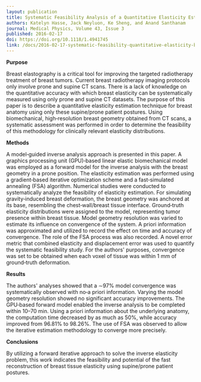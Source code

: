 ```yaml
---
layout: publication
title: Systematic Feasibility Analysis of a Quantitative Elasticity Estimation for Breast Anatomy Using Supine/Prone Postures
authors: Katelyn Hasse, Jack Neyluon, Ke Sheng, and Anand Santhanam
journal: Medical Physics, Volume 43, Issue 3
published: 2016-02-17
doi: https://doi.org/10.1118/1.4941745
link: /docs/2016-02-17-systematic-feasibility-quantitative-elasticity-breast-anatomy-supine-prone-posture.pdf
---
```

**Purpose**

Breast elastography is a critical tool for improving the targeted radiotherapy treatment of breast tumors. Current breast radiotherapy imaging protocols only involve prone and supine CT scans. There is a lack of knowledge on the quantitative accuracy with which breast elasticity can be systematically measured using only prone and supine CT datasets. The purpose of this paper is to describe a quantitative elasticity estimation technique for breast anatomy using only these supine/prone patient postures. Using biomechanical, high‐resolution breast geometry obtained from CT scans, a systematic assessment was performed in order to determine the feasibility of this methodology for clinically relevant elasticity distributions.

**Methods**

A model‐guided inverse analysis approach is presented in this paper. A graphics processing unit (GPU)‐based linear elastic biomechanical model was employed as a forward model for the inverse analysis with the breast geometry in a prone position. The elasticity estimation was performed using a gradient‐based iterative optimization scheme and a fast‐simulated annealing (FSA) algorithm. Numerical studies were conducted to systematically analyze the feasibility of elasticity estimation. For simulating gravity‐induced breast deformation, the breast geometry was anchored at its base, resembling the chest‐wall/breast tissue interface. Ground‐truth elasticity distributions were assigned to the model, representing tumor presence within breast tissue. Model geometry resolution was varied to estimate its influence on convergence of the system. A priori information was approximated and utilized to record the effect on time and accuracy of convergence. The role of the FSA process was also recorded. A novel error metric that combined elasticity and displacement error was used to quantify the systematic feasibility study. For the authors' purposes, convergence was set to be obtained when each voxel of tissue was within 1 mm of ground‐truth deformation. 

**Results**

The authors' analyses showed that a ∼97% model convergence was systematically observed with no‐a priori information. Varying the model geometry resolution showed no significant accuracy improvements. The GPU‐based forward model enabled the inverse analysis to be completed within 10–70 min. Using a priori information about the underlying anatomy, the computation time decreased by as much as 50%, while accuracy improved from 96.81% to 98.26%. The use of FSA was observed to allow the iterative estimation methodology to converge more precisely. 

**Conclusions**

By utilizing a forward iterative approach to solve the inverse elasticity problem, this work indicates the feasibility and potential of the fast reconstruction of breast tissue elasticity using supine/prone patient postures.
